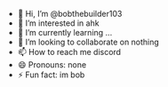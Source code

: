 - 👋 Hi, I’m @bobthebuilder103
- 👀 I’m interested in ahk
- 🌱 I’m currently learning ...
- 💞️ I’m looking to collaborate on nothing
- 📫 How to reach me discord
- 😄 Pronouns: none
- ⚡ Fun fact: im bob

<!---
bobthebuilder103/bobthebuilder103 is a ✨ special ✨ repository because its `README.md` (this file) appears on your GitHub profile.
You can click the Preview link to take a look at your changes.
--->

